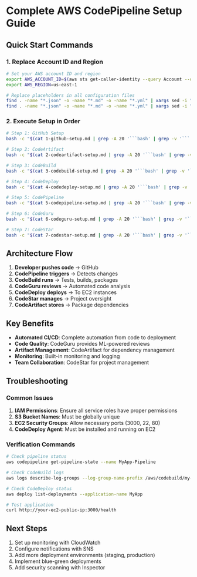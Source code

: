 # Complete AWS CodePipeline Setup Guide

## Quick Start Commands

### 1. Replace Account ID and Region
```bash
# Set your AWS account ID and region
export AWS_ACCOUNT_ID=$(aws sts get-caller-identity --query Account --output text)
export AWS_REGION=us-east-1

# Replace placeholders in all configuration files
find . -name "*.json" -o -name "*.md" -o -name "*.yml" | xargs sed -i "s/ACCOUNT_ID/$AWS_ACCOUNT_ID/g"
find . -name "*.json" -o -name "*.md" -o -name "*.yml" | xargs sed -i "s/us-east-1/$AWS_REGION/g"
```

### 2. Execute Setup in Order
```bash
# Step 1: GitHub Setup
bash -c "$(cat 1-github-setup.md | grep -A 20 '```bash' | grep -v '```')"

# Step 2: CodeArtifact  
bash -c "$(cat 2-codeartifact-setup.md | grep -A 20 '```bash' | grep -v '```')"

# Step 3: CodeBuild
bash -c "$(cat 3-codebuild-setup.md | grep -A 20 '```bash' | grep -v '```')"

# Step 4: CodeDeploy
bash -c "$(cat 4-codedeploy-setup.md | grep -A 20 '```bash' | grep -v '```')"

# Step 5: CodePipeline
bash -c "$(cat 5-codepipeline-setup.md | grep -A 20 '```bash' | grep -v '```')"

# Step 6: CodeGuru
bash -c "$(cat 6-codeguru-setup.md | grep -A 20 '```bash' | grep -v '```')"

# Step 7: CodeStar
bash -c "$(cat 7-codestar-setup.md | grep -A 20 '```bash' | grep -v '```')"
```

## Architecture Flow

1. **Developer pushes code** → GitHub
2. **CodePipeline triggers** → Detects changes
3. **CodeBuild runs** → Tests, builds, packages
4. **CodeGuru reviews** → Automated code analysis
5. **CodeDeploy deploys** → To EC2 instances
6. **CodeStar manages** → Project oversight
7. **CodeArtifact stores** → Package dependencies

## Key Benefits

- **Automated CI/CD**: Complete automation from code to deployment
- **Code Quality**: CodeGuru provides ML-powered reviews
- **Artifact Management**: CodeArtifact for dependency management
- **Monitoring**: Built-in monitoring and logging
- **Team Collaboration**: CodeStar for project management

## Troubleshooting

### Common Issues
1. **IAM Permissions**: Ensure all service roles have proper permissions
2. **S3 Bucket Names**: Must be globally unique
3. **EC2 Security Groups**: Allow necessary ports (3000, 22, 80)
4. **CodeDeploy Agent**: Must be installed and running on EC2

### Verification Commands
```bash
# Check pipeline status
aws codepipeline get-pipeline-state --name MyApp-Pipeline

# Check CodeBuild logs
aws logs describe-log-groups --log-group-name-prefix /aws/codebuild/my-app-build

# Check CodeDeploy status
aws deploy list-deployments --application-name MyApp

# Test application
curl http://your-ec2-public-ip:3000/health
```

## Next Steps

1. Set up monitoring with CloudWatch
2. Configure notifications with SNS
3. Add more deployment environments (staging, production)
4. Implement blue-green deployments
5. Add security scanning with Inspector